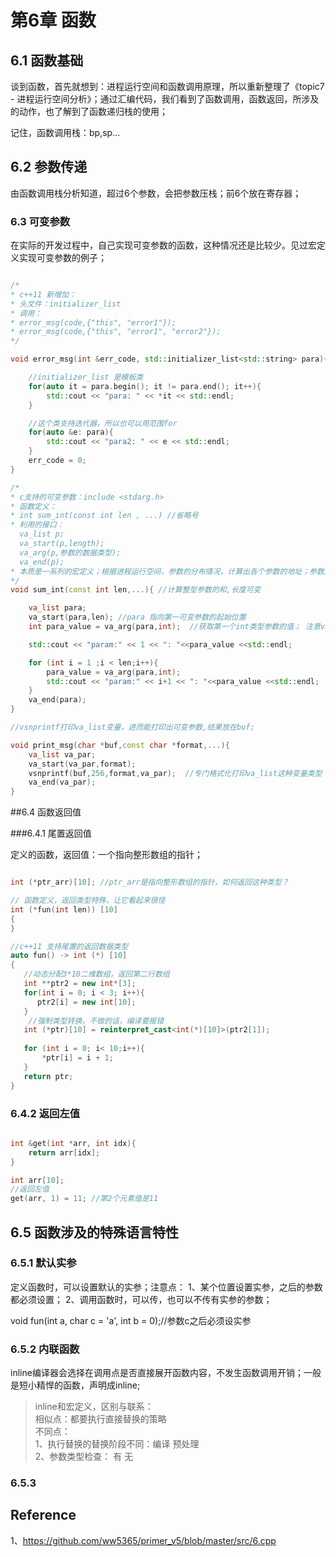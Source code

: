 # 第6章 函数




## 6.1 函数基础

谈到函数，首先就想到：进程运行空间和函数调用原理，所以重新整理了《topic7 - 进程运行空间分析》；通过汇编代码，我们看到了函数调用，函数返回，所涉及的动作，也了解到了函数递归栈的使用；

记住，函数调用栈：bp,sp...



## 6.2 参数传递

由函数调用栈分析知道，超过6个参数，会把参数压栈；前6个放在寄存器；



### 6.3 可变参数

在实际的开发过程中，自己实现可变参数的函数，这种情况还是比较少。见过宏定义实现可变参数的例子；


```c++

/*
* c++11 新增加：
* 头文件：initializer_list
* 调用：
* error_msg(code,{"this", "error1"});
* error_msg(code,{"this", "error1", "error2"});
*/

void error_msg(int &err_code, std::initializer_list<std::string> para){

    //initializer_list 是模板类
    for(auto it = para.begin(); it != para.end(); it++){
        std::cout << "para: " << *it << std::endl;
    }

    //这个类支持迭代器，所以也可以用范围for
    for(auto &e: para){
        std::cout << "para2: " << e << std::endl;
    }
    err_code = 0;
}

/*
* c支持的可变参数：include <stdarg.h>
* 函数定义：
* int sum_int(const int len , ...) //省略号
* 利用的接口：
  va_list p;
  va_start(p,length);
  va_arg(p,参数的数据类型);
  va_end(p);
* 本质是一系列的宏定义；根据进程运行空间，参数的分布情况，计算出各个参数的地址；参数从右向左入栈，所以高地址->低地址：第n个->第1个参数；
*/
void sum_int(const int len,...){ //计算整型参数的和,长度可变

    va_list para;
    va_start(para,len); //para 指向第一可变参数的起始位置
    int para_value = va_arg(para,int);  //获取第一个int类型参数的值； 注意va_arg的第二个参数是数据类型：int

    std::cout << "param:" << 1 << ": "<<para_value <<std::endl;

    for (int i = 1 ;i < len;i++){
        para_value = va_arg(para,int);
        std::cout << "param:" << i+1 << ": "<<para_value <<std::endl;
    }
    va_end(para);
}

//vsnprintf打印va_list变量，进而能打印出可变参数,结果放在buf;

void print_msg(char *buf,const char *format,...){
    va_list va_par;
    va_start(va_par,format);
    vsnprintf(buf,256,format,va_par);  //专门格式化打印va_list这种变量类型
    va_end(va_par);
}
```

##6.4 函数返回值

###6.4.1 尾置返回值

定义的函数，返回值：一个指向整形数组的指针；

```c++

int (*ptr_arr)[10]; //ptr_arr是指向整形数组的指针，如何返回这种类型？

// 函数定义，返回类型特殊，让它看起来很怪
int (*fun(int len)) [10]
{
}

//c++11 支持尾置的返回数据类型
auto fun() -> int (*) [10]
{
   //动态分配3*10二维数组，返回第二行数组
   int **ptr2 = new int*[3];
   for(int i = 0; i < 3; i++){
      ptr2[i] = new int[10];
   }
    //强制类型转换，不做的话，编译要报错
   int (*ptr)[10] = reinterpret_cast<int(*)[10]>(ptr2[1]);
   
   for (int i = 0; i< 10;i++){
       *ptr[i] = i + 1;
   }
   return ptr;  
}

```

### 6.4.2 返回左值

```c++

int &get(int *arr, int idx){
    return arr[idx];
}

int arr[10];
//返回左值
get(arr, 1) = 11; //第2个元素值是11

```


## 6.5 函数涉及的特殊语言特性


### 6.5.1 默认实参

定义函数时，可以设置默认的实参；注意点：
1、某个位置设置实参，之后的参数都必须设置；
2、调用函数时，可以传，也可以不传有实参的参数；

void fun(int a, char c = 'a', int b = 0);//参数c之后必须设实参

### 6.5.2 内联函数

inline编译器会选择在调用点是否直接展开函数内容，不发生函数调用开销；一般是短小精悍的函数，声明成inline;

 > inline和宏定义，区别与联系：</br>
 > 相似点：都要执行直接替换的策略</br>
 > 不同点：</br>
 > 1、执行替换的替换阶段不同：编译 预处理</br>
 > 2、参数类型检查： 有  无

 ### 6.5.3  
  
  
  
## Reference
  
1、https://github.com/ww5365/primer_v5/blob/master/src/6.cpp







